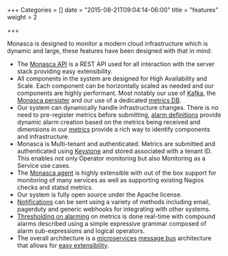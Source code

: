 +++
Categories = []
date = "2015-08-21T09:04:14-06:00"
title = "features"
weight = 2

+++

Monasca is designed to monitor a modern cloud infrastructure which is dynamic and large, these features have been designed with that in mind:<!--more-->

- The [Monasca API](/components/api/) is a REST API used for all interaction with the server stack providing easy extensibility.
- All components in the system are designed for High Availability and Scale. Each component can be horizontally scaled as needed and our components
  are highly performant. Most notably our use of [Kafka](https://kafka.apache.org/), the [Monasca persister](/components/persister/) and our use of
  a dedicated [metrics DB](/components/metrics_db/).
- Our system can dynamically handle infrastructure changes. There is no need to pre-register metrics before submitting,
[alarm definitions](https://github.com/openstack/monasca-api/blob/master/docs/monasca-api-spec.md#alarm-definitions-and-alarms) provide dynamic alarm
creation based on the metrics being received and dimensions in our [metrics](/components/metrics) provide a rich way to identify components and infrastructure.
- Monasca is Multi-tenant and authenticated. Metrics are submitted and authenticated using [Keystone](http://docs.openstack.org/developer/keystone/)
  and stored associated with a tenant ID. This enables not only Operator monitoring but also Monitoring as a Service use cases.
- The [Monasca agent](/components/agent/) is highly extensible with out of the box support for monitoring of many services as well as supporting
  existing Nagios checks and statsd metrics.
- Our system is fully open source under the Apache license.
- [Notifications](/components/notifications/) can be sent using a variety of methods including email, pagerduty and generic webhooks for integrating
  with other systems.
- [Thresholding on alarming](/components/alarms/) on metrics is done real-time with compound alarms described using a simple expressive grammar
  composed of alarm sub-expressions and logical operators.
- The overall architecture is a [microservices](http://martinfowler.com/articles/microservices.html) [message bus](http://www.enterpriseintegrationpatterns.com/patterns/messaging/MessageBus.html) architecture that allows for [easy extensibility](/root/coming-soon).
